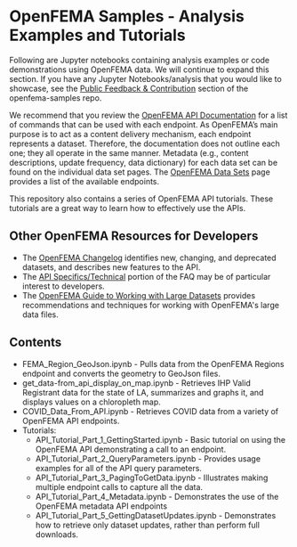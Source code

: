 # OpenFEMA Samples - Analysis Examples and Tutorials
Following are Jupyter notebooks containing analysis examples or code demonstrations using OpenFEMA data. We will continue to expand this section. If you have any Jupyter Notebooks/analysis that you would like to showcase, see the [Public Feedback & Contribution](https://github.com/FEMA/openfema-samples) section of the openfema-samples repo. 

We recommend that you review the [OpenFEMA API Documentation](https://www.fema.gov/about/openfema/api) for a list of commands that can be used with each endpoint. As OpenFEMA’s main purpose is to act as a content delivery mechanism, each endpoint represents a dataset. Therefore, the documentation does not outline each one; they all operate in the same manner. Metadata (e.g., content descriptions, update frequency, data dictionary) for each data set can be found on the individual data set pages. The [OpenFEMA Data Sets](https://www.fema.gov/about/openfema/data-sets) page provides a list of the available endpoints.

This repository also contains a series of OpenFEMA API tutorials. These tutorials are a great way to learn how to effectively use the APIs. 

## Other OpenFEMA Resources for Developers

- The [OpenFEMA Changelog](https://www.fema.gov/about/openfema/changelog) identifies new, changing, and deprecated datasets, and describes new features to the API.
- The [API Specifics/Technical](https://www.fema.gov/about/openfema/faq) portion of the FAQ may be of particular interest to developers.
- The [OpenFEMA Guide to Working with Large Datasets](https://www.fema.gov/about/openfema/working-with-large-data-sets) provides recommendations and techniques for working with OpenFEMA's large data files. 

## Contents

- FEMA_Region_GeoJson.ipynb - Pulls data from the OpenFEMA Regions endpoint and converts the geometry to GeoJson files.
- get_data-from_api_display_on_map.ipynb - Retrieves IHP Valid Registrant data for the state of LA, summarizes and graphs it, and displays values on a chloropleth map.
- COVID_Data_From_API.ipynb - Retrieves COVID data from a variety of OpenFEMA API endpoints.
- Tutorials:
  - API_Tutorial_Part_1_GettingStarted.ipynb - Basic tutorial on using the OpenFEMA API demonstrating a call to an endpoint.
  - API_Tutorial_Part_2_QueryParameters.ipynb - Provides usage examples for all of the API query parameters.
  - API_Tutorial_Part_3_PagingToGetData.ipynb - Illustrates making multiple endpoint calls to capture all the data.
  - API_Tutorial_Part_4_Metadata.ipynb - Demonstrates the use of the OpenFEMA metadata API endpoints
  - API_Tutorial_Part_5_GettingDatasetUpdates.ipynb - Demonstrates how to retrieve only dataset updates, rather than perform full downloads. 